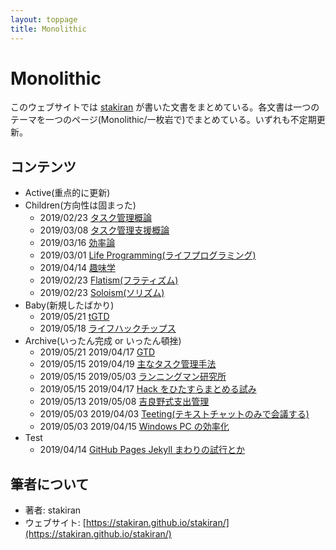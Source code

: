 ```yaml
---
layout: toppage
title: Monolithic
---
```


# Monolithic
このウェブサイトでは [stakiran](https://stakiran.github.io/stakiran/) が書いた文書をまとめている。各文書は一つのテーマを一つのページ(Monolithic/一枚岩で)でまとめている。いずれも不定期更新。

## コンテンツ
- Active(重点的に更新)
- Children(方向性は固まった)
  - 2019/02/23 [タスク管理概論](task_management.md)
  - 2019/03/08 [タスク管理支援概論](task_management_support.md)
  - 2019/03/16 [効率論](efficy.md)
  - 2019/03/01 [Life Programming(ライフプログラミング)](life_programming.md)
  - 2019/04/14 [趣味学](hobbilogy.md)
  - 2019/02/23 [Flatism(フラティズム)](flatism.md)
  - 2019/02/23 [Soloism(ソリズム)](soloism.md)
- Baby(新規したばかり)
  - 2019/05/21 [tGTD](tgtd.md)
  - 2019/05/18 [ライフハックチップス](lifehack_tips.md)
- Archive(いったん完成 or いったん頓挫)
  - 2019/05/21 2019/04/17 [GTD](gtd.md)
  - 2019/05/15 2019/04/19 [主なタスク管理手法](task_management_methods.md)
  - 2019/05/15 2019/05/03 [ランニングマン研究所](runningman.md)
  - 2019/05/15 2019/04/17 [Hack をひたすらまとめる試み](hacks.md)
  - 2019/05/13 2019/05/08 [吉良野式支出管理](staspecon.md)
  - 2019/05/03 2019/04/03 [Teeting(テキストチャットのみで会議する)](teeting.md)
  - 2019/05/03 2019/04/15 [Windows PC の効率化](efficy_windows.md)
- Test
  - 2019/04/14 [GitHub Pages Jekyll まわりの試行とか](test_githuboages_jekyll.md)

## 筆者について
- 著者: stakiran
- ウェブサイト: [https://stakiran.github.io/stakiran/](https://stakiran.github.io/stakiran/)
